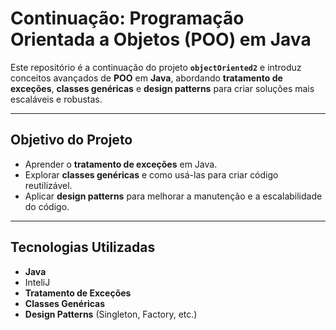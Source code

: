 # Continuação: Programação Orientada a Objetos (POO) em Java

Este repositório é a continuação do projeto **`objectOriented2`** e introduz conceitos avançados de **POO** em **Java**, abordando **tratamento de exceções**, **classes genéricas** e **design patterns** para criar soluções mais escaláveis e robustas.

---

## Objetivo do Projeto

- Aprender o **tratamento de exceções** em Java.
- Explorar **classes genéricas** e como usá-las para criar código reutilizável.
- Aplicar **design patterns** para melhorar a manutenção e a escalabilidade do código.

---

## Tecnologias Utilizadas

- **Java**
- InteliJ
- **Tratamento de Exceções**
- **Classes Genéricas**
- **Design Patterns** (Singleton, Factory, etc.)

